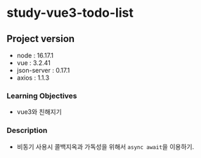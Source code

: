 # study-vue3-todo-list

## Project version

- node : 16.17.1
- vue : 3.2.41
- json-server : 0.17.1
- axios : 1.1.3

### Learning Objectives

- vue3와 친해지기

### Description

- 비동기 사용시 콜백지옥과 가독성을 위해서 `async await`을 이용하기.
